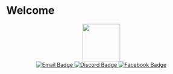 <!-- ![Satya wikananda's card name](https://cardivo.vercel.app/api?name=Satya%20Wikananda&description=Hi,%20i%27m%20a%20front%20end%20web%20developer%20and%20i%27m%2020%20y.o.%20Nice%20to%20meet%20you%20%F0%9F%91%8B&image=https://avatars.githubusercontent.com/u/33148052v=4&backgroundColor=%23ecf0f1&instagram=satyawikananda&linkedin=I%20Gusti%20Ngurah%20Satya%20%20Wikananda&github=satyawikananda&twitter=satya_wikananda&pattern=leaf&colorPattern=%23eaeaea) -->

<!-- ![Fahril's card name](https://cardivo.vercel.app/api?name=Fahril%20Maula%20Tanzil%20Huda&description=I%20am%20Batman.&image=https://avatars.githubusercontent.com/fahrilmth&backgroundColor=%22272E&colorPattern=%23476072&fontColor=%23EEEEEE&opacity=0.6) -->
# Welcome
<div id="header" align="center">
  <img src="https://media.giphy.com/media/cnhpl4IeYgU7MCBdV2/giphy.gif" width="100"/>
</div>
<div id="badges" align="center">
  <a href="mailto:fahril16093@gmail.com">
    <img src="https://img.shields.io/badge/Gmail-22272E?style=for-the-badge&logo=gmail&logoColor=white" alt="Email Badge"/>
  </a>
  <a href="[your-youtube-URL](https://discord.com/users/352744397307117568)">
    <img src="https://img.shields.io/badge/-Discord-22272E?style=for-the-badge&logo=discord&logoColor=white" alt="Discord Badge"/>
  </a>
  <a href="[your-twitter-URL](https://web.facebook.com/fahril005)">
    <img src="https://img.shields.io/badge/Facebook-22272E.svg?style=for-the-badge&logo=Facebook&logoColor=white" alt="Facebook Badge"/>
  </a>
</div>
<div id="counter" align="center">
  <img src="https://komarev.com/ghpvc/?username=frostdev03&style=flat-square&color=blue" alt=""/>
 </div>
 
 
<!-- [![GitHub Streak](http://github-readme-streak-stats.herokuapp.com?user=fahrilmth&theme=dark&background=1A1B27)](https://git.io/streak-stats)
 -->
<!-- [![Gmail](https://img.shields.io/badge/Gmail-22272E?style=for-the-badge&logo=gmail&logoColor=white)](mailto:fahril16093@gmail.com)
[![Discord](https://img.shields.io/badge/-Discord-22272E?style=for-the-badge&logo=discord&logoColor=white)](https://discord.com/users/352744397307117568)
[![Facebook](https://img.shields.io/badge/Facebook-22272E.svg?style=for-the-badge&logo=Facebook&logoColor=white)](https://web.facebook.com/fahril005)
[![WhatsApp](https://img.shields.io/badge/WhatsApp-22272E?style=for-the-badge&logo=whatsapp&logoColor=white)](https://wa.me/6289601485849) -->


